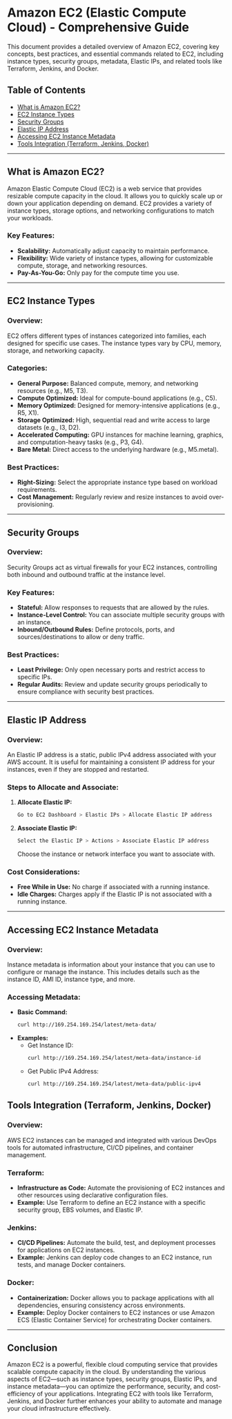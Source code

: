 # Amazon EC2 (Elastic Compute Cloud) - Comprehensive Guide

This document provides a detailed overview of Amazon EC2, covering key concepts, best practices, and essential commands related to EC2, including instance types, security groups, metadata, Elastic IPs, and related tools like Terraform, Jenkins, and Docker.

## Table of Contents
- [What is Amazon EC2?](#what-is-amazon-ec2)
- [EC2 Instance Types](#ec2-instance-types)
- [Security Groups](#security-groups)
- [Elastic IP Address](#elastic-ip-address)
- [Accessing EC2 Instance Metadata](#accessing-ec2-instance-metadata)
- [Tools Integration (Terraform, Jenkins, Docker)](#tools-integration-terraform-jenkins-docker)

---

## What is Amazon EC2?

Amazon Elastic Compute Cloud (EC2) is a web service that provides resizable compute capacity in the cloud. It allows you to quickly scale up or down your application depending on demand. EC2 provides a variety of instance types, storage options, and networking configurations to match your workloads.

### Key Features:
- **Scalability:** Automatically adjust capacity to maintain performance.
- **Flexibility:** Wide variety of instance types, allowing for customizable compute, storage, and networking resources.
- **Pay-As-You-Go:** Only pay for the compute time you use.

---

## EC2 Instance Types

### Overview:
EC2 offers different types of instances categorized into families, each designed for specific use cases. The instance types vary by CPU, memory, storage, and networking capacity.

### Categories:
- **General Purpose:** Balanced compute, memory, and networking resources (e.g., M5, T3).
- **Compute Optimized:** Ideal for compute-bound applications (e.g., C5).
- **Memory Optimized:** Designed for memory-intensive applications (e.g., R5, X1).
- **Storage Optimized:** High, sequential read and write access to large datasets (e.g., I3, D2).
- **Accelerated Computing:** GPU instances for machine learning, graphics, and computation-heavy tasks (e.g., P3, G4).
- **Bare Metal:** Direct access to the underlying hardware (e.g., M5.metal).

### Best Practices:
- **Right-Sizing:** Select the appropriate instance type based on workload requirements.
- **Cost Management:** Regularly review and resize instances to avoid over-provisioning.

---

## Security Groups

### Overview:
Security Groups act as virtual firewalls for your EC2 instances, controlling both inbound and outbound traffic at the instance level.

### Key Features:
- **Stateful:** Allow responses to requests that are allowed by the rules.
- **Instance-Level Control:** You can associate multiple security groups with an instance.
- **Inbound/Outbound Rules:** Define protocols, ports, and sources/destinations to allow or deny traffic.

### Best Practices:
- **Least Privilege:** Only open necessary ports and restrict access to specific IPs.
- **Regular Audits:** Review and update security groups periodically to ensure compliance with security best practices.

---

## Elastic IP Address

### Overview:
An Elastic IP address is a static, public IPv4 address associated with your AWS account. It is useful for maintaining a consistent IP address for your instances, even if they are stopped and restarted.

### Steps to Allocate and Associate:
1. **Allocate Elastic IP:**
   ```bash
   Go to EC2 Dashboard > Elastic IPs > Allocate Elastic IP address
   ```
2. **Associate Elastic IP:**
   ```bash
   Select the Elastic IP > Actions > Associate Elastic IP address
   ```
   Choose the instance or network interface you want to associate with.

### Cost Considerations:
- **Free While in Use:** No charge if associated with a running instance.
- **Idle Charges:** Charges apply if the Elastic IP is not associated with a running instance.

---

## Accessing EC2 Instance Metadata

### Overview:
Instance metadata is information about your instance that you can use to configure or manage the instance. This includes details such as the instance ID, AMI ID, instance type, and more.

### Accessing Metadata:
- **Basic Command:**
  ```bash
  curl http://169.254.169.254/latest/meta-data/
  ```
- **Examples:**
  - Get Instance ID:
    ```bash
    curl http://169.254.169.254/latest/meta-data/instance-id
    ```
  - Get Public IPv4 Address:
    ```bash
    curl http://169.254.169.254/latest/meta-data/public-ipv4
    ```

## Tools Integration (Terraform, Jenkins, Docker)

### Overview:
AWS EC2 instances can be managed and integrated with various DevOps tools for automated infrastructure, CI/CD pipelines, and container management.

### Terraform:
- **Infrastructure as Code:** Automate the provisioning of EC2 instances and other resources using declarative configuration files.
- **Example:** Use Terraform to define an EC2 instance with a specific security group, EBS volumes, and Elastic IP.

### Jenkins:
- **CI/CD Pipelines:** Automate the build, test, and deployment processes for applications on EC2 instances.
- **Example:** Jenkins can deploy code changes to an EC2 instance, run tests, and manage Docker containers.

### Docker:
- **Containerization:** Docker allows you to package applications with all dependencies, ensuring consistency across environments.
- **Example:** Deploy Docker containers to EC2 instances or use Amazon ECS (Elastic Container Service) for orchestrating Docker containers.

---

## Conclusion

Amazon EC2 is a powerful, flexible cloud computing service that provides scalable compute capacity in the cloud. By understanding the various aspects of EC2—such as instance types, security groups, Elastic IPs, and instance metadata—you can optimize the performance, security, and cost-efficiency of your applications. Integrating EC2 with tools like Terraform, Jenkins, and Docker further enhances your ability to automate and manage your cloud infrastructure effectively.

